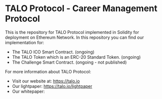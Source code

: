 # TALO Protocol - Career Management Protocol

This is the repository for TALO Protocol implemented in Solidity for deployment on Ethereum Network.
In this repository you can find our implementation for:
- The TALO ICO Smart Contract. (ongoing)
- The TALO Token which is an ERC-20 Standard Token. (ongoing)
- The Challenge Smart Contract. (ongoing - not published)

For more information about TALO Protocol:
- Visit our website at: https://talo.io
- Our lightpaper: https://talo.io/lightpaper
- Our whitepaper:

